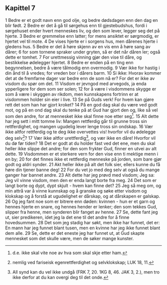 ## Kapittel 7

1 Bedre er et godt navn enn god olje, og bedre dødsdagen enn den dag en blir født.
2 Bedre er det å gå til sørgehus enn til gjestebudshus, fordi i sørgehuset ender hvert menneskes liv, og den som lever, legger seg det på hjerte.
3 Bedre er gremmelse enn latter; for mens ansiktet er sørgmodig, er hjertet vel til mote.
4 De vises hjerte er i sorgens hus, men dårenes hjerte i gledens hus.
5 Bedre er det å høre skjenn av en vis enn å høre sang av dårer;
6 for som tornene spraker under gryten, så er det når dåren ler; også dette er tomhet.
7 For urettmessig vinning gjør den vise til dåre, og bestikkelse ødelegger hjertet.
8 Bedre er enden på en ting enn begynnelsen, bedre å være tålmodig enn overmodig.
9 Vær ikke for hastig i din ånd til å vredes; for vreden bor i dårers barm.
10 Si ikke: Hvorav kommer det at de fremfarne dager var bedre enn de som nå er? For det er ikke av visdom du spør om det.
11 Visdom er jevngod med arvegods, ja enda ypperligere for dem som ser solen;
12 for å være i visdommens skygge er som å være i skyggen av rikdom, men kunnskapens fortrinn er at visdommen holder sin eier i live.
13 Se på Guds verk! For hvem kan gjøre rett det som han har gjort kroket?
14 På en god dag skal du være ved godt mot, og på en ond dag skal du tenke på at Gud har gjort den og, like så vel som den andre, for at mennesket ikke skal finne noe etter seg[^1].
15 Alt dette har jeg sett i mitt tomme liv: Mangen rettferdig går til grunne tross sin rettferdighet, og mangen ugudelig lever lenge tross sin ondskap.
16 Vær ikke altfor rettferdig og te deg ikke overvettes vis! hvorfor vil du ødelegge deg selv[^2]?
17 Vær ikke altfor urettferdig[^3], og vær ikke en dåre! Hvorfor vil du dø før tiden?
18 Det er godt at du holder fast ved det ene, men du skal heller ikke slippe det andre; for den som frykter Gud, finner en utvei av alt dette.
19 Visdommen er et sterkere vern for den vise enn ti mektige menn i en by;
20 for det finnes ikke et rettferdig menneske på jorden, som bare gjør godt og aldri synder.
21 Akt heller ikke på alt det folk sier, ellers kunne du få høre din tjener banne deg!
22 For du vet jo med deg selv at også du mange ganger har bannet andre.
23 Alt dette har jeg prøvd med visdom; Jeg sa: Jeg vil vinne visdom, men den er enda langt borte fra meg.
24 Det som er langt borte og dypt, dypt skjult - hvem kan finne det?
25 Jeg så meg om, og min attrå var å vinne kunnskap og å granske og søke etter visdom og klokskap og å forstå at ugudelighet er dårskap, og at dårskapen er galskap.
26 Og jeg fant noe som er bitrere enn døden: kvinnen - hun er et garn og hennes hjerte en snare, og hennes hender er lenker; den som tekkes Gud, slipper fra henne, men synderen blir fanget av henne.
27 Se, dette fant jeg ut, sier predikeren, idet jeg la det ene til det andre for å finne hovedsummen.
28 Det som jeg stadig har søkt, men ikke har funnet, det er: En mann har jeg funnet blant tusen, men en kvinne har jeg ikke funnet blant dem alle.
29 Se, dette er det eneste jeg har funnet ut, at Gud skapte mennesket som det skulle være, men de søker mange kunster.

[^1]:  d.e. ikke skal vite noe av hva som skal skje etter ham.
[^2]:  nemlig ved fariseisk egenrettferdighet og selvklokskap; LUK 18, 11.
[^3]:  All synd kan du vel ikke undgå (FRK 7, 20. 1KG 8, 46. JAK 3, 2.), men tro ikke derfor at du kan overgi deg til det onde.
